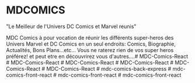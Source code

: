 # MDCOMICS

"Le Meilleur de l'Univers DC Comics et Marvel reunis"

MDC Comics à pour vocation de réunir les différents super-heros des Univers Marvel et DC Comics en un seul endroits: Comics, Biographie, Actualités, Bons Plans...etc...
Vous ne raterez rien de vos super heros préférez! et peut etre en découvrirez vous d'autres....#   M D C - C o m i c s - R e a c t  
 #   M D C - C o m i c s - R e a c t  
 #   M D C - C o m i c s - R e a c t  
 #   M D C - C o m i c s - R e a c t  
 #   M D C - C o m i c s - R e a c t  
 #   M D C - C o m i c s - R e a c t  
 #   m d c - c o m i c s - b a c k - e x p r e s s  
 #   m d c - c o m i c s - f r o n t - r e a c t  
 #   m d c - c o m i c s - f r o n t - r e a c t  
 #   m d c - c o m i c s - f r o n t - r e a c t  
 